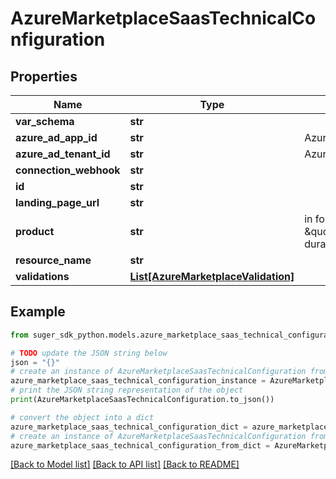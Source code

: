 # AzureMarketplaceSaasTechnicalConfiguration


## Properties

Name | Type | Description | Notes
------------ | ------------- | ------------- | -------------
**var_schema** | **str** |  | [optional] 
**azure_ad_app_id** | **str** | Azure AD Application Id | [optional] 
**azure_ad_tenant_id** | **str** | Azure AD Tenant Id | [optional] 
**connection_webhook** | **str** |  | [optional] 
**id** | **str** |  | [optional] 
**landing_page_url** | **str** |  | [optional] 
**product** | **str** | in format of \&quot;product/product-durable-id\&quot; | [optional] 
**resource_name** | **str** |  | [optional] 
**validations** | [**List[AzureMarketplaceValidation]**](AzureMarketplaceValidation.md) |  | [optional] 

## Example

```python
from suger_sdk_python.models.azure_marketplace_saas_technical_configuration import AzureMarketplaceSaasTechnicalConfiguration

# TODO update the JSON string below
json = "{}"
# create an instance of AzureMarketplaceSaasTechnicalConfiguration from a JSON string
azure_marketplace_saas_technical_configuration_instance = AzureMarketplaceSaasTechnicalConfiguration.from_json(json)
# print the JSON string representation of the object
print(AzureMarketplaceSaasTechnicalConfiguration.to_json())

# convert the object into a dict
azure_marketplace_saas_technical_configuration_dict = azure_marketplace_saas_technical_configuration_instance.to_dict()
# create an instance of AzureMarketplaceSaasTechnicalConfiguration from a dict
azure_marketplace_saas_technical_configuration_from_dict = AzureMarketplaceSaasTechnicalConfiguration.from_dict(azure_marketplace_saas_technical_configuration_dict)
```
[[Back to Model list]](../README.md#documentation-for-models) [[Back to API list]](../README.md#documentation-for-api-endpoints) [[Back to README]](../README.md)


